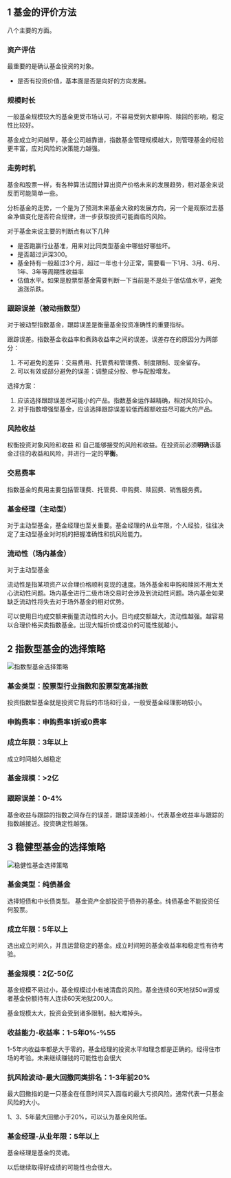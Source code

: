 


## 1 基金的评价方法

八个主要的方面。

### 资产评估

最重要的是确认基金投资的对象。
* 是否有投资价值，基本面是否是向好的方向发展。

### 规模时长

一般基金规模较大的基金更受市场认可，不容易受到大额申购、赎回的影响，稳定性比较好。

基金成立时间越早，基金公司越靠谱，指数基金管理规模越大，则管理基金的经验更丰富，应对风险的决策能力越强。


### 走势时机

基金和股票一样，有各种算法试图计算出资产价格未来的发展趋势，相对基金来说反而可能简单一些。

分析基金的走势，一个是为了预测未来基金大致的发展方向，另一个是观察过去基金净值变化是否符合规律，进一步获取投资可能面临的风险。

对于基金来说主要的判断点有以下几种
* 是否跑赢行业基准，用来对比同类型基金中哪些好哪些坏。
* 是否超过沪深300。
* 基金持有一般超过3个月，超过一年也十分正常，需要看一下1月、3月、6月、1年、3年等周期性收益率
* 估值水平。如果是股票型基金需要判断一下当前是不是处于低估值水平，避免追涨杀跌。


### 跟踪误差（被动指数型）

对于被动型指数基金，跟踪误差是衡量基金投资准确性的重要指标。

跟踪误差。指数基金收益率和煮熟收益率之间的误差。误差存在的原因分为两部分：
1. 不可避免的差异：交易费用、托管费和管理费、制度限制、现金留存。
2. 可以有效或部分避免的误差：调整成分股、参与配股增发。


选择方案：
1. 应该选择跟踪误差尽可能小的产品。指数基金运作越精确，相对风险较小。
2. 对于指数增强型基金，应该选择跟踪误差较低而超额收益尽可能大的产品。

### 风险收益
权衡投资对象风险和收益 和 自己能够接受的风险和收益。在投资前必须**明确**该基金过往的收益和风险，并进行一定的**平衡**。



### 交易费率

指数基金的费用主要包括管理费、托管费、申购费、赎回费、销售服务费。


### 基金经理（主动型）

对于主动型基金，基金经理也至关重要。基金经理的从业年限，个人经验，往往决定了主动型基金对时机的把握准确性和抗风险能力。



### 流动性（场内基金）

对于主动型基金

流动性是指某项资产以合理价格顺利变现的速度。场外基金和申购和赎回不用太关心流动性问题。场内基金进行二级市场交易时会涉及到流动性问题。场内基金如果缺乏流动性将失去对于场外基金的相对优势。

可以使用日均成交额来衡量流动性的大小。日均成交额越大，流动性越强。越容易以合理价格买卖指数基金。出现大幅折价或溢价的可能性就越小。

## 2 指数型基金的选择策略
![指数型基金选择策略](image/image-4.png)
### 基金类型：股票型行业指数和股票型宽基指数
投资指数型基金就是投资它背后的市场和行业，一般受基金经理影响较小。


### 申购费率：申购费率1折或0费率


### 成立年限：3年以上

成立时间越久越稳定


### 基金规模：>2亿


### 跟踪误差：0-4%

基金收益与跟踪的指数之间存在的误差，跟踪误差越小，代表基金收益率与跟踪的指数越接近。投资确定性越强。


## 3 稳健型基金的选择策略

![稳健性基金选择策略](image/image-3.png)

### 基金类型：纯债基金

选择短债和中长债类型。
基金资产全部投资于债券的基金。纯债基金不能投资任何股票。



### 成立年限：5年以上


选出成立时间久，并且运营稳定的基金。成立时间短的基金收益率和稳定性有待考验。


### 基金规模：2亿-50亿

基金规模不易过小，基金规模过小有被清盘的风险。基金连续60天地狱50w源或者基金份额持有人连续60天地狱200人。

基金规模太大，投资会受到诸多限制。船大难掉头。


### 收益能力-收益率：1-5年0%-%55

1-5年内收益率都是大于零的，基金经理的投资水平和理念都是正确的。经得住市场的考验。未来继续赚钱的可能性也会很大


### 抗风险波动-最大回撤同类排名：1-3年前20%


最大回撤指的是一只基金在任意时间买入面临的最大亏损风险。通常代表一只基金风险的大小。

1、3、5年最大回撤小于20%，可以认为基金风险低。

### 基金经理-从业年限：5年以上


基金经理是基金的灵魂。

以后继续取得好成绩的可能性也会很大。


